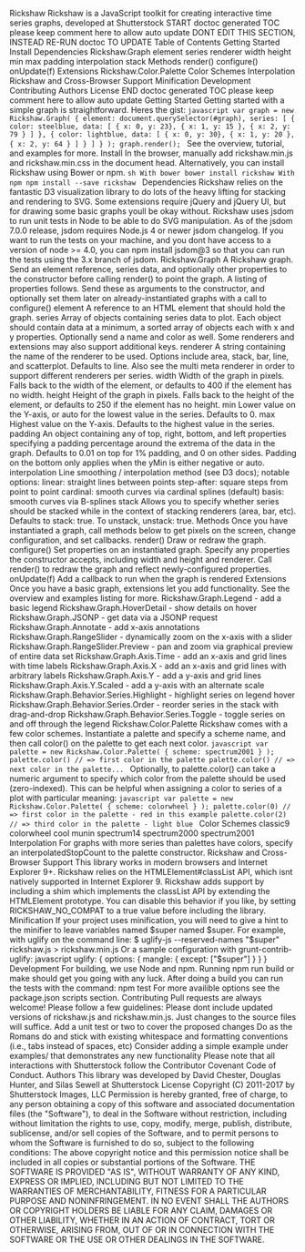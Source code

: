 Rickshaw Rickshaw is a JavaScript toolkit for creating interactive time series graphs, developed at Shutterstock START doctoc generated TOC please keep comment here to allow auto update DONT EDIT THIS SECTION, INSTEAD RE-RUN doctoc TO UPDATE Table of Contents Getting Started Install Dependencies Rickshaw.Graph element series renderer width height min max padding interpolation stack Methods render() configure() onUpdate(f) Extensions Rickshaw.Color.Palette Color Schemes Interpolation Rickshaw and Cross-Browser Support Minification Development Contributing Authors License END doctoc generated TOC please keep comment here to allow auto update Getting Started Getting started with a simple graph is straightforward. Heres the gist: ```javascript var graph = new Rickshaw.Graph( { element: document.querySelector(#graph), series: [ { color: steelblue, data: [ { x: 0, y: 23}, { x: 1, y: 15 }, { x: 2, y: 79 } ] }, { color: lightblue, data: [ { x: 0, y: 30}, { x: 1, y: 20 }, { x: 2, y: 64 } ] } ] } ); graph.render(); ``` See the overview, tutorial, and examples for more. Install In the browser, manually add rickshaw.min.js and rickshaw.min.css in the document head. Alternatively, you can install Rickshaw using Bower or npm. ```sh With bower bower install rickshaw With npm npm install --save rickshaw ``` Dependencies Rickshaw relies on the fantastic D3 visualization library to do lots of the heavy lifting for stacking and rendering to SVG. Some extensions require jQuery and jQuery UI, but for drawing some basic graphs youll be okay without. Rickshaw uses jsdom to run unit tests in Node to be able to do SVG manipulation. As of the jsdom 7.0.0 release, jsdom requires Node.js 4 or newer jsdom changelog. If you want to run the tests on your machine, and you dont have access to a version of node >= 4.0, you can npm install jsdom@3 so that you can run the tests using the 3.x branch of jsdom. Rickshaw.Graph A Rickshaw graph. Send an element reference, series data, and optionally other properties to the constructor before calling render() to point the graph. A listing of properties follows. Send these as arguments to the constructor, and optionally set them later on already-instantiated graphs with a call to configure() element A reference to an HTML element that should hold the graph. series Array of objects containing series data to plot. Each object should contain data at a minimum, a sorted array of objects each with x and y properties. Optionally send a name and color as well. Some renderers and extensions may also support additional keys. renderer A string containing the name of the renderer to be used. Options include area, stack, bar, line, and scatterplot. Defaults to line. Also see the multi meta renderer in order to support different renderers per series. width Width of the graph in pixels. Falls back to the width of the element, or defaults to 400 if the element has no width. height Height of the graph in pixels. Falls back to the height of the element, or defaults to 250 if the element has no height. min Lower value on the Y-axis, or auto for the lowest value in the series. Defaults to 0. max Highest value on the Y-axis. Defaults to the highest value in the series. padding An object containing any of top, right, bottom, and left properties specifying a padding percentage around the extrema of the data in the graph. Defaults to 0.01 on top for 1% padding, and 0 on other sides. Padding on the bottom only applies when the yMin is either negative or auto. interpolation Line smoothing / interpolation method (see D3 docs); notable options: linear: straight lines between points step-after: square steps from point to point cardinal: smooth curves via cardinal splines (default) basis: smooth curves via B-splines stack Allows you to specify whether series should be stacked while in the context of stacking renderers (area, bar, etc). Defaults to stack: true. To unstack, unstack: true. Methods Once you have instantiated a graph, call methods below to get pixels on the screen, change configuration, and set callbacks. render() Draw or redraw the graph. configure() Set properties on an instantiated graph. Specify any properties the constructor accepts, including width and height and renderer. Call render() to redraw the graph and reflect newly-configured properties. onUpdate(f) Add a callback to run when the graph is rendered Extensions Once you have a basic graph, extensions let you add functionality. See the overview and examples listing for more. Rickshaw.Graph.Legend - add a basic legend Rickshaw.Graph.HoverDetail - show details on hover Rickshaw.Graph.JSONP - get data via a JSONP request Rickshaw.Graph.Annotate - add x-axis annotations Rickshaw.Graph.RangeSlider - dynamically zoom on the x-axis with a slider Rickshaw.Graph.RangeSlider.Preview - pan and zoom via graphical preview of entire data set Rickshaw.Graph.Axis.Time - add an x-axis and grid lines with time labels Rickshaw.Graph.Axis.X - add an x-axis and grid lines with arbitrary labels Rickshaw.Graph.Axis.Y - add a y-axis and grid lines Rickshaw.Graph.Axis.Y.Scaled - add a y-axis with an alternate scale Rickshaw.Graph.Behavior.Series.Highlight - highlight series on legend hover Rickshaw.Graph.Behavior.Series.Order - reorder series in the stack with drag-and-drop Rickshaw.Graph.Behavior.Series.Toggle - toggle series on and off through the legend Rickshaw.Color.Palette Rickshaw comes with a few color schemes. Instantiate a palette and specify a scheme name, and then call color() on the palette to get each next color. ```javascript var palette = new Rickshaw.Color.Palette( { scheme: spectrum2001 } ); palette.color() // => first color in the palette palette.color() // => next color in the palette... ``` Optionally, to palette.color() can take a numeric argument to specify which color from the palette should be used (zero-indexed). This can be helpful when assigning a color to series of a plot with particular meaning: ```javascript var palette = new Rickshaw.Color.Palette( { scheme: colorwheel } ); palette.color(0) // => first color in the palette - red in this example palette.color(2) // => third color in the palette - light blue ``` Color Schemes classic9 colorwheel cool munin spectrum14 spectrum2000 spectrum2001 Interpolation For graphs with more series than palettes have colors, specify an interpolatedStopCount to the palette constructor. Rickshaw and Cross-Browser Support This library works in modern browsers and Internet Explorer 9+. Rickshaw relies on the HTMLElement#classList API, which isnt natively supported in Internet Explorer 9. Rickshaw adds support by including a shim which implements the classList API by extending the HTMLElement prototype. You can disable this behavior if you like, by setting RICKSHAW_NO_COMPAT to a true value before including the library. Minification If your project uses minification, you will need to give a hint to the minifier to leave variables named $super named $super. For example, with uglify on the command line: $ uglify-js --reserved-names "$super" rickshaw.js > rickshaw.min.js Or a sample configuration with grunt-contrib-uglify: javascript uglify: { options: { mangle: { except: ["$super"] } } } Development For building, we use Node and npm. Running npm run build or make should get you going with any luck. After doing a build you can run the tests with the command: npm test For more availible options see the package.json scripts section. Contributing Pull requests are always welcome! Please follow a few guidelines: Please dont include updated versions of rickshaw.js and rickshaw.min.js. Just changes to the source files will suffice. Add a unit test or two to cover the proposed changes Do as the Romans do and stick with existing whitespace and formatting conventions (i.e., tabs instead of spaces, etc) Consider adding a simple example under examples/ that demonstrates any new functionality Please note that all interactions with Shutterstock follow the Contributor Covenant Code of Conduct. Authors This library was developed by David Chester, Douglas Hunter, and Silas Sewell at Shutterstock License Copyright (C) 2011-2017 by Shutterstock Images, LLC Permission is hereby granted, free of charge, to any person obtaining a copy of this software and associated documentation files (the "Software"), to deal in the Software without restriction, including without limitation the rights to use, copy, modify, merge, publish, distribute, sublicense, and/or sell copies of the Software, and to permit persons to whom the Software is furnished to do so, subject to the following conditions: The above copyright notice and this permission notice shall be included in all copies or substantial portions of the Software. THE SOFTWARE IS PROVIDED "AS IS", WITHOUT WARRANTY OF ANY KIND, EXPRESS OR IMPLIED, INCLUDING BUT NOT LIMITED TO THE WARRANTIES OF MERCHANTABILITY, FITNESS FOR A PARTICULAR PURPOSE AND NONINFRINGEMENT. IN NO EVENT SHALL THE AUTHORS OR COPYRIGHT HOLDERS BE LIABLE FOR ANY CLAIM, DAMAGES OR OTHER LIABILITY, WHETHER IN AN ACTION OF CONTRACT, TORT OR OTHERWISE, ARISING FROM, OUT OF OR IN CONNECTION WITH THE SOFTWARE OR THE USE OR OTHER DEALINGS IN THE SOFTWARE.